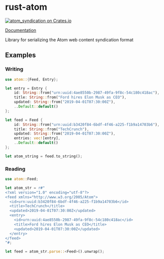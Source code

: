 # rust-atom

[![atom_syndication on Crates.io](https://meritbadge.herokuapp.com/atom_syndication)](https://crates.io/crates/atom_syndication)

[Documentation](https://vtduncan.github.io/rust-atom/)

Library for serializing the Atom web content syndication format

## Examples

### Writing

```rust
use atom::{Feed, Entry};

let entry = Entry {
    id: String::from("urn:uuid:4ae8550b-2987-49fa-9f8c-54c180c418ac"),
    title: String::from("Ford hires Elon Musk as CEO"),
    updated: String::from("2019-04-01T07:30:00Z"),
    ..Default::default()
};

let feed = Feed {
    id: String::from("urn:uuid:b3420f84-6bdf-4f46-a225-f1b9a14703b6"),
    title: String::from("TechCrunch"),
    updated: String::from("2019-04-01T07:30:00Z"),
    entries: vec![entry],
    ..Default::default()
};

let atom_string = feed.to_string();
```

### Reading

```rust
use atom::Feed;

let atom_str = r#"
<?xml version="1.0" encoding="utf-8"?>
<feed xmlns="http://www.w3.org/2005/Atom">
  <id>urn:uuid:b3420f84-6bdf-4f46-a225-f1b9a14703b6</id>
  <title>TechCrunch</title>
  <updated>2019-04-01T07:30:00Z</updated>
  <entry>
    <id>urn:uuid:4ae8550b-2987-49fa-9f8c-54c180c418ac</id>
    <title>Ford hires Elon Musk as CEO</title>
    <updated>2019-04-01T07:30:00Z</updated>
  </entry>
</feed>
"#;

let feed = atom_str.parse::<Feed>().unwrap();
```
